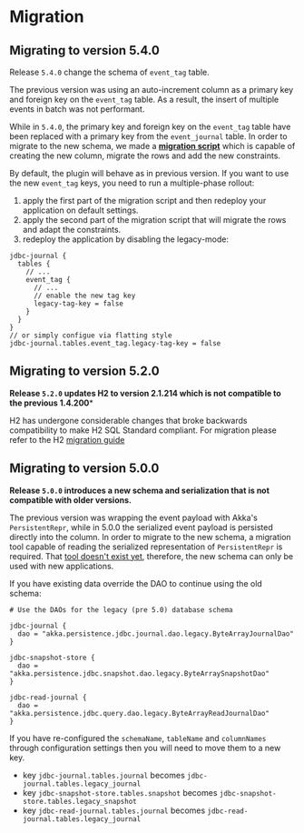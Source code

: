 # Migration

## Migrating to version 5.4.0

Release `5.4.0` change the schema of `event_tag` table.

The previous version was using an auto-increment column as a primary key and foreign key on the `event_tag` table. As a result, the insert of multiple events in batch was not performant.

While in `5.4.0`, the primary key and foreign key on the `event_tag` table have been replaced with a primary key from the `event_journal` table. In order to migrate to the new schema, we made a [**migration script**](https://github.com/akka/akka-persistence-jdbc/tree/master/core/src/main/resources/schema) which is capable of creating the new column, migrate the rows and add the new constraints.

By default, the plugin will behave as in previous version. If you want to use the new `event_tag` keys, you need to run a multiple-phase rollout:

1. apply the first part of the migration script and then redeploy your application on default settings.
2. apply the second part of the migration script that will migrate the rows and adapt the constraints.
3. redeploy the application by disabling the legacy-mode:

```config
jdbc-journal {
  tables {
    // ...
    event_tag {
      // ...
      // enable the new tag key
      legacy-tag-key = false
    } 
  }
}
// or simply configue via flatting style
jdbc-journal.tables.event_tag.legacy-tag-key = false
```


## Migrating to version 5.2.0

**Release `5.2.0` updates H2 to version 2.1.214 which is not compatible to the previous 1.4.200***

H2 has undergone considerable changes that broke backwards compatibility to make H2 SQL Standard compliant.
For migration please refer to the H2 [migration guide](https://www.h2database.com/html/migration-to-v2.html)


## Migrating to version 5.0.0

**Release `5.0.0` introduces a new schema and serialization that is not compatible with older versions.** 

The previous version was wrapping the event payload with Akka's `PersistentRepr`, while in 5.0.0 the serialized event payload is persisted directly into the column. In order to migrate to the new schema, a migration tool capable of reading the serialized representation of `PersistentRepr` is required. That [tool doesn't exist yet](https://github.com/akka/akka-persistence-jdbc/issues/317), therefore, the new schema can only be used with new applications.

If you have existing data override the DAO to continue using the old schema:

```hocon
# Use the DAOs for the legacy (pre 5.0) database schema

jdbc-journal {
  dao = "akka.persistence.jdbc.journal.dao.legacy.ByteArrayJournalDao"
}

jdbc-snapshot-store {
  dao = "akka.persistence.jdbc.snapshot.dao.legacy.ByteArraySnapshotDao"
}

jdbc-read-journal {
  dao = "akka.persistence.jdbc.query.dao.legacy.ByteArrayReadJournalDao"
}
```

If you have re-configured the `schemaName`, `tableName` and `columnNames` through configuration settings then you will need to move them to a new key.

* key `jdbc-journal.tables.journal` becomes `jdbc-journal.tables.legacy_journal`
* key `jdbc-snapshot-store.tables.snapshot` becomes `jdbc-snapshot-store.tables.legacy_snapshot`
* key `jdbc-read-journal.tables.journal` becomes `jdbc-read-journal.tables.legacy_journal`
